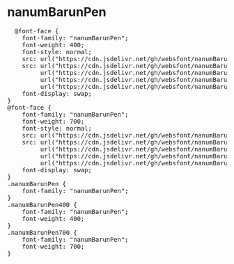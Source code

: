 # nanumBarunPen

<pre>
  @font-face {
    font-family: "nanumBarunPen";
    font-weight: 400;
    font-style: normal;
    src: url("https://cdn.jsdelivr.net/gh/websfont/nanumBarunPen/nanumBarunPen-Regular.eot");
    src: url("https://cdn.jsdelivr.net/gh/websfont/nanumBarunPen/nanumBarunPen-Regular.eot?#iefix") format("embedded-opentype"),
         url("https://cdn.jsdelivr.net/gh/websfont/nanumBarunPen/nanumBarunPen-Regular.woff2") format("woff2"),
         url("https://cdn.jsdelivr.net/gh/websfont/nanumBarunPen/nanumBarunPen-Regular.woff") format("woff"),
         url("https://cdn.jsdelivr.net/gh/websfont/nanumBarunPen/nanumBarunPen-Regular.ttf") format("truetype");
    font-display: swap;
}
@font-face {
    font-family: "nanumBarunPen";
    font-weight: 700;
    font-style: normal;
    src: url("https://cdn.jsdelivr.net/gh/websfont/nanumBarunPen/nanumBarunPen-Bold.eot");
    src: url("https://cdn.jsdelivr.net/gh/websfont/nanumBarunPen/nanumBarunPen-Bold.eot?#iefix") format("embedded-opentype"),
         url("https://cdn.jsdelivr.net/gh/websfont/nanumBarunPen/nanumBarunPen-Bold.woff2") format("woff2"),
         url("https://cdn.jsdelivr.net/gh/websfont/nanumBarunPen/nanumBarunPen-Bold.woff") format("woff"),
         url("https://cdn.jsdelivr.net/gh/websfont/nanumBarunPen/nanumBarunPen-Bold.ttf") format("truetype");
    font-display: swap;
}
.nanumBarunPen {
    font-family: "nanumBarunPen";
}
.nanumBarunPen400 {
    font-family: "nanumBarunPen";
    font-weight: 400;
}
.nanumBarunPen700 {
    font-family: "nanumBarunPen";
    font-weight: 700;
}
</pre>
